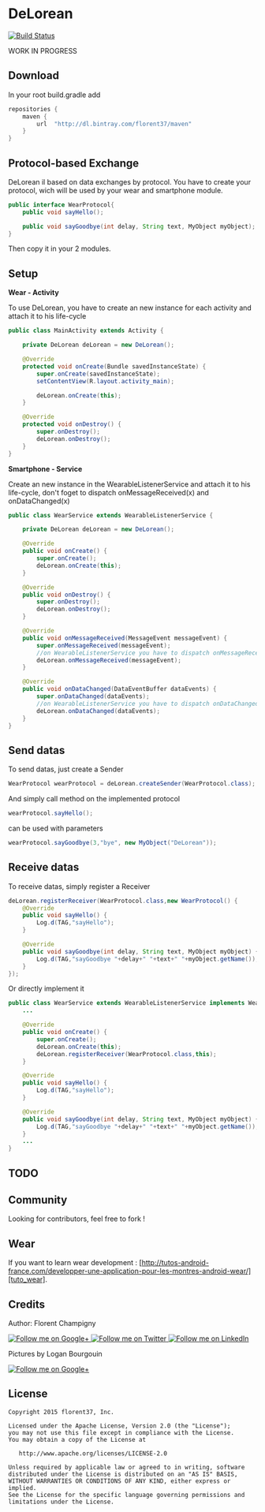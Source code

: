 DeLorean
=======

[![Build Status](https://travis-ci.org/florent37/DeLorean.svg)](https://travis-ci.org/florent37/DeLorean)

WORK IN PROGRESS

Download
--------

In your root build.gradle add
```groovy
repositories {
    maven {
        url  "http://dl.bintray.com/florent37/maven"
    }
}
```

Protocol-based Exchange
--------

DeLorean il based on data exchanges by protocol.
You have to create your protocol, wich will be used by your wear and smartphone module.

```java
public interface WearProtocol{
    public void sayHello();

    public void sayGoodbye(int delay, String text, MyObject myObject);
}
```

Then copy it in your 2 modules.

Setup
--------

**Wear - Activity**

To use DeLorean, you have to create an new instance for each activity
and attach it to his life-cycle

```java
public class MainActivity extends Activity {

    private DeLorean deLorean = new DeLorean();

    @Override
    protected void onCreate(Bundle savedInstanceState) {
        super.onCreate(savedInstanceState);
        setContentView(R.layout.activity_main);

        deLorean.onCreate(this);
    }

    @Override
    protected void onDestroy() {
        super.onDestroy();
        deLorean.onDestroy();
    }
}
```

**Smartphone - Service**

Create an new instance in the WearableListenerService
and attach it to his life-cycle,
don't foget to dispatch onMessageReceived(x) and onDataChanged(x)

```java
public class WearService extends WearableListenerService {

    private DeLorean deLorean = new DeLorean();

    @Override
    public void onCreate() {
        super.onCreate();
        deLorean.onCreate(this);
    }

    @Override
    public void onDestroy() {
        super.onDestroy();
        deLorean.onDestroy();
    }

    @Override
    public void onMessageReceived(MessageEvent messageEvent) {
        super.onMessageReceived(messageEvent);
        //on WearableListenerService you have to dispatch onMessageReceived(x)
        deLorean.onMessageReceived(messageEvent);
    }

    @Override
    public void onDataChanged(DataEventBuffer dataEvents) {
        super.onDataChanged(dataEvents);
        //on WearableListenerService you have to dispatch onDataChanged(x)
        deLorean.onDataChanged(dataEvents);
    }
}
```

Send datas
--------

To send datas, just create a Sender

```java
WearProtocol wearProtocol = deLorean.createSender(WearProtocol.class);
```

And simply call method on the implemented protocol
```java
wearProtocol.sayHello();
```
can be used with parameters
```java
wearProtocol.sayGoodbye(3,"bye", new MyObject("DeLorean"));
```

Receive datas
--------

To receive datas, simply register a Receiver

```java
deLorean.registerReceiver(WearProtocol.class,new WearProtocol() {
    @Override
    public void sayHello() {
        Log.d(TAG,"sayHello");
    }

    @Override
    public void sayGoodbye(int delay, String text, MyObject myObject) {
        Log.d(TAG,"sayGoodbye "+delay+" "+text+" "+myObject.getName());
    }
});
```

Or directly implement it
```java
public class WearService extends WearableListenerService implements WearProtocol {
    ...

    @Override
    public void onCreate() {
        super.onCreate();
        deLorean.onCreate(this);
        deLorean.registerReceiver(WearProtocol.class,this);
    }

    @Override
    public void sayHello() {
        Log.d(TAG,"sayHello");
    }

    @Override
    public void sayGoodbye(int delay, String text, MyObject myObject) {
        Log.d(TAG,"sayGoodbye "+delay+" "+text+" "+myObject.getName());
    }
    ...
}
```

TODO
--------

Community
--------

Looking for contributors, feel free to fork !

Wear
--------

If you want to learn wear development : [http://tutos-android-france.com/developper-une-application-pour-les-montres-android-wear/][tuto_wear].

Credits
-------

Author: Florent Champigny

<a href="https://plus.google.com/+florentchampigny">
  <img alt="Follow me on Google+"
       src="https://raw.githubusercontent.com/florent37/DaVinci/master/mobile/src/main/res/drawable-hdpi/gplus.png" />
</a>
<a href="https://twitter.com/florent_champ">
  <img alt="Follow me on Twitter"
       src="https://raw.githubusercontent.com/florent37/DaVinci/master/mobile/src/main/res/drawable-hdpi/twitter.png" />
</a>
<a href="https://www.linkedin.com/profile/view?id=297860624">
  <img alt="Follow me on LinkedIn"
       src="https://raw.githubusercontent.com/florent37/DaVinci/master/mobile/src/main/res/drawable-hdpi/linkedin.png" />
</a>


Pictures by Logan Bourgouin

<a href="https://plus.google.com/+LoganBOURGOIN">
  <img alt="Follow me on Google+"
       src="https://raw.githubusercontent.com/florent37/DaVinci/master/mobile/src/main/res/drawable-hdpi/gplus.png" />
</a>

License
--------

    Copyright 2015 florent37, Inc.

    Licensed under the Apache License, Version 2.0 (the "License");
    you may not use this file except in compliance with the License.
    You may obtain a copy of the License at

       http://www.apache.org/licenses/LICENSE-2.0

    Unless required by applicable law or agreed to in writing, software
    distributed under the License is distributed on an "AS IS" BASIS,
    WITHOUT WARRANTIES OR CONDITIONS OF ANY KIND, either express or implied.
    See the License for the specific language governing permissions and
    limitations under the License.


[snap]: https://oss.sonatype.org/content/repositories/snapshots/
[tuto_wear]: http://tutos-android-france.com/developper-une-application-pour-les-montres-android-wear/